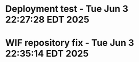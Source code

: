 # Deployment test - Tue Jun  3 22:27:28 EDT 2025
# WIF repository fix - Tue Jun  3 22:35:14 EDT 2025
